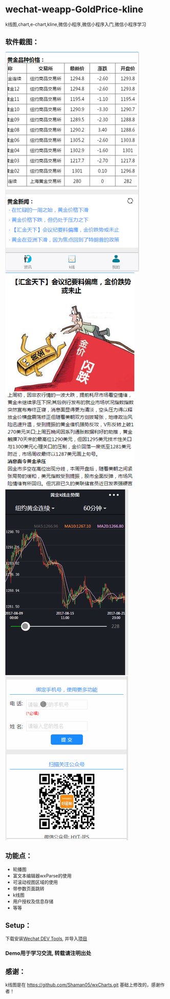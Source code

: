 # wechat-weapp-GoldPrice-kline
k线图,chart,e-chart,kline,微信小程序,微信小程序入门,微信小程序学习


## 软件截图：
![图1](1.png)  ![图2](2.png)  
![图3](3.gif)  ![图4](4.gif)

## 功能点：
* 轮播图
* 富文本编辑器wxParse的使用
* 可滚动视图区域的使用
* 带参数页面跳转
* k线图
* 用户授权及信息存储
* 等等





## Setup：
下载安装[Wechat DEV Tools](https://mp.weixin.qq.com/debug/wxadoc/dev/devtools/download.html), 并导入[项目](https://github.com/jacksplwxy/wechat-weapp-GoldPrice-kline.git)


### Demo用于学习交流, 转载请注明出处


## 感谢：

k线图是在 https://github.com/Shaman05/wxCharts.git 基础上修改的，感谢作者！
